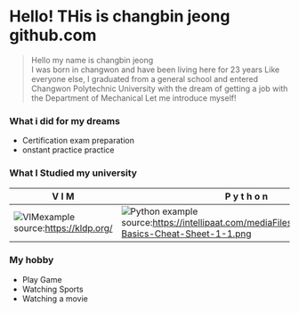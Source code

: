 # Hello! THis is changbin jeong github.com 
>  Hello my name is changbin jeong   
I was born in changwon and have been living here for 23 years Like everyone else, I graduated from a general school and entered Changwon Polytechnic University with the dream of getting a job with the Department of Mechanical Let me introduce myself!



### What i did for my dreams
* Certification exam preparation 
* onstant practice practice

### What I Studied my university
|V  I   M|P y t h o n|
|--|--|
|![VIMexample](http://kldp.org/files/vi-vim-cheat-sheet-ko.png) source:https://kldp.org/|![Python example](https://intellipaat.com/mediaFiles/2018/11/Python-Basics-Cheat-Sheet-1-1.png) source:https://intellipaat.com/mediaFiles/2018/11/Python-Basics-Cheat-Sheet-1-1.png|

### My hobby
* Play Game
* Watching Sports
* Watching a movie

###
